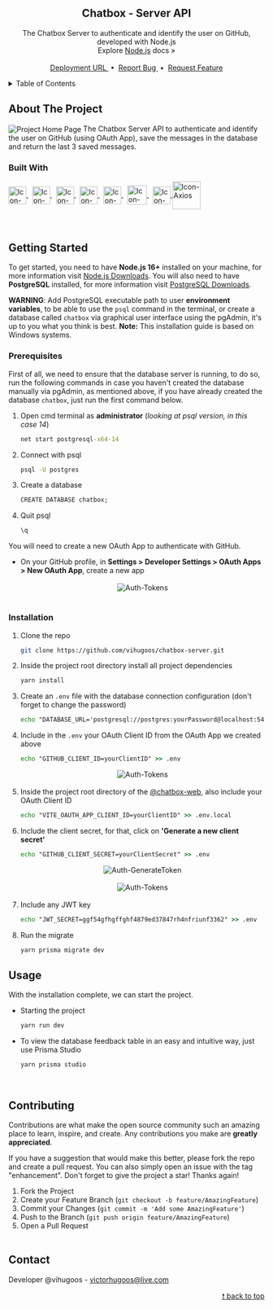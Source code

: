 <div id="top"> </div>

<!---- PROJECT LOGO ----> 
<div align="center">

  <h2 align="center"> 
    Chatbox - Server API
  </h2>
  
  <p align="center">
    The Chatbox Server to authenticate and identify the user on GitHub, developed with Node.js <br/>
    Explore <a href="https://nodejs.org/en/docs/">Node.js</a> docs &#187; <br/> <br/>
    <a href="https://chatbox-server-production.up.railway.app/"> Deployment URL </a> &nbsp;•&nbsp;
    <a href="https://github.com/vihugoos/chatbox-server/issues"> Report Bug </a> &nbsp;•&nbsp;
    <a href="https://github.com/vihugoos/chatbox-server/issues"> Request Feature </a>
  </p>
</div>


<!---- TABLE OF CONTENTS ----> 
<details>
  <summary> Table of Contents </summary>
  <ol>
    <li>
      <a href="#about-the-project"> About The Project </a>
      <ul>
        <li><a href="#built-with"> Built With </a></li>
      </ul>
    </li>
    <li>
      <a href="#getting-started"> Getting Started </a>
      <ul>
        <li><a href="#prerequisites"> Prerequisites </a></li>
        <li><a href="#installation"> Installation </a></li>
      </ul>
    </li>
    <li><a href="#usage"> Usage </a></li>
    <li><a href="#contributing"> Contributing </a></li>
    <li><a href="#contact"> Contact </a></li>
  </ol>
</details>


<!---- THE PROJECT ---->
## About The Project

<img src="https://user-images.githubusercontent.com/44311634/178651138-54b1b11c-0776-48d0-8ec8-436671eeab48.png" align="center" align="center" alt="Project Home Page">
The Chatbox Server API to authenticate and identify the user on GitHub (using OAuth App), save the messages in the database and return the last 3 saved messages. 


### Built With 

<div style="display: inline_block">
    <!-- Icon Node.js --> 
    <a href="https://nodejs.org/en/"> 
      <img align="center" alt="Icon-Node.js" height="35" src="https://cdn.jsdelivr.net/gh/devicons/devicon/icons/nodejs/nodejs-original.svg"> 
    </a> &nbsp;
    <!-- Icon Yarn --> 
    <a href="https://yarnpkg.com/"> 
      <img align="center" alt="Icon-Yarn" height="35" src="https://cdn.jsdelivr.net/gh/devicons/devicon/icons/yarn/yarn-original.svg"> 
    </a> &nbsp;
    <!-- Icon TypeScript --> 
    <a href="https://www.typescriptlang.org/"> 
      <img align="center" alt="Icon-TypeScript" height="35" src="https://cdn.jsdelivr.net/gh/devicons/devicon/icons/typescript/typescript-original.svg"> 
    </a> &nbsp;
    <!-- Icon Prisma -->
    <a href="https://www.prisma.io/"> 
      <img align="center" alt="Icon-Prisma" height="35" src="https://user-images.githubusercontent.com/44311634/178335052-08bb4b29-c4da-4100-ae71-8b65cf6cd581.png"> 
    </a> &nbsp;
    <!-- Icon Socket.IO --> 
    <a href="https://socket.io/"> 
      <img align="center" alt="Icon-Socket.IO" height="35" src="https://user-images.githubusercontent.com/44311634/185236383-1c8c6abb-bb45-4505-a382-81f1d6eb3a1d.png"> 
    </a> &nbsp;
    <!-- Icon PostgreSQL --> 
    <a href="https://www.postgresql.org/"> 
      <img align="center" alt="Icon-PostgreSQL" height="38" src="https://cdn.jsdelivr.net/gh/devicons/devicon/icons/postgresql/postgresql-plain.svg"> 
    </a> &nbsp;
    <!-- Icon Express --> 
    <a href="https://expressjs.com/"> 
      <img align="center" alt="Icon-Express" height="35" src="https://user-images.githubusercontent.com/44311634/178337147-61b1e696-b4ef-4f78-8151-c3fb2597050a.png"> 
    </a> 
    <!-- Icon Axios -->
    <a href="https://axios-http.com/"> 
      <img align="center" alt="Icon-Axios" height="55" src="https://user-images.githubusercontent.com/44311634/178089407-0176462e-7e60-4f4f-9ad8-5429a22b2c5c.png"> 
    </a>
</div>

<br/>
<br/>


<!---- GETTING STARTED ----> 
## Getting Started

To get started, you need to have <strong>Node.js 16+</strong> installed on your machine, for more information visit <a href="https://nodejs.org/en/download/"> Node.js Downloads</a>. You will also need to have <strong>PostgreSQL</strong> installed, for more information visit <a href="https://www.enterprisedb.com/downloads/postgres-postgresql-downloads"> PostgreSQL Downloads</a>. 

<strong>WARNING</strong>: Add PostgreSQL executable path to user <strong>environment variables</strong>, to be able to use the `psql` command in the terminal, or create a database called `chatbox` via graphical user interface using the pgAdmin, it's up to you what you think is best. <strong>Note:</strong> This installation guide is based on Windows systems. 


### Prerequisites 

First of all, we need to ensure that the database server is running, to do so, run the following commands in case you haven't created the database manually via pgAdmin, as mentioned above, if you have already created the database `chatbox`, just run the first command below. 

1. Open cmd terminal as <strong>administrator</strong> (<i>looking at psql version, in this case 14</i>)
   ```cmd
   net start postgresql-x64-14
   ```
2. Connect with psql 
   ```cmd
   psql -U postgres
   ```
3. Create a database 
   ```cmd
   CREATE DATABASE chatbox;
   ```
4. Quit psql 
   ```cmd
   \q
   ```

You will need to create a new OAuth App to authenticate with GitHub.

* On your GitHub profile, in <strong>Settings > Developer Settings > OAuth Apps > New OAuth App</strong>, create a new app  
  <br/> 
  <div align="center">
    <img align="center" alt="Auth-Tokens" src="https://user-images.githubusercontent.com/44311634/185431006-e57002a0-7fb5-4e89-96ab-044b8c320e66.jpg"> 
  </div>
  <br/>


### Installation 

1. Clone the repo 
   ```bash
   git clone https://github.com/vihugoos/chatbox-server.git
   ```
2. Inside the project root directory install all project dependencies 
   ```cmd
   yarn install
   ```
3. Create an `.env` file with the database connection configuration (don't forget to change the password) 
   ```cmd
   echo "DATABASE_URL='postgresql://postgres:yourPassword@localhost:5432/chatbox?schema=public'" > .env 
   ``` 
4. Include in the `.env` your OAuth Client ID from the OAuth App we created above  
   ```cmd
   echo "GITHUB_CLIENT_ID=yourClientID" >> .env 
   ```
   <div align="center">
     <img align="center" alt="Auth-Tokens" src="https://user-images.githubusercontent.com/44311634/185434210-637475e7-17ac-4aea-a0c9-d88be20767b4.jpg"> 
   </div>
   <br/>
5. Inside the project root directory of the <a href="https://github.com/vihugoos/chatbox-web">@chatbox-web</a>, also include your OAuth Client ID
   ```cmd
   echo "VITE_OAUTH_APP_CLIENT_ID=yourClientID" >> .env.local 
   ``` 
6. Include the client secret, for that, click on <strong>'Generate a new client secret'</strong> 
   ```cmd
   echo "GITHUB_CLIENT_SECRET=yourClientSecret" >> .env 
   ``` 
   <div align="center">
     <img align="center" alt="Auth-GenerateToken" src="https://user-images.githubusercontent.com/44311634/185701668-b0769de4-4fb4-4f67-a4f3-c5b364f17516.jpg"> 
   </div>
   <br/>
   <div align="center">
     <img align="center" alt="Auth-Tokens" src="https://user-images.githubusercontent.com/44311634/185438517-9a45f03e-c859-4c2e-aa01-69691e91f4d1.jpg"> 
   </div>
   <br/>
7. Include any JWT key 
   ```cmd
   echo "JWT_SECRET=ggf54gfhgffghf4879ed37847rh4nfriunf3362" >> .env 
   ``` 
8. Run the migrate 
   ```cmd
   yarn prisma migrate dev
   ```


<!---- USAGE EXAMPLES ----> 
## Usage

With the installation complete, we can start the project.

* Starting the project 
   ```bash
   yarn run dev  
   ```
   
* To view the database feedback table in an easy and intuitive way, just use Prisma Studio
  ```
  yarn prisma studio 
  ```
<br/>


<!---- CONTRIBUTING ---->
## Contributing

Contributions are what make the open source community such an amazing place to learn, inspire, and create. Any contributions you make are **greatly appreciated**.

If you have a suggestion that would make this better, please fork the repo and create a pull request. You can also simply open an issue with the tag "enhancement".
Don't forget to give the project a star! Thanks again!

1. Fork the Project
2. Create your Feature Branch (`git checkout -b feature/AmazingFeature`)
3. Commit your Changes (`git commit -m 'Add some AmazingFeature'`)
4. Push to the Branch (`git push origin feature/AmazingFeature`)
5. Open a Pull Request
<br/> <br/>


<!---- CONTACT ---->
## Contact

Developer @vihugoos - victorhugoos@live.com 

<p align="right"><a href="#top"> &#129045; back to top </a></p> 
